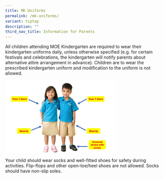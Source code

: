 ```yaml
---
title: MK Uniforms
permalink: /mk-uniforms/
variant: tiptap
description: ""
third_nav_title: Information for Parents
---
```

<p>All children attending MOE Kindergarten are required to wear their kindergarten
uniforms daily, unless otherwise specified (e.g. for certain festivals
and celebrations, the kindergarten will notify parents about alternative
attire arrangement in advance). Children are to wear the prescribed kindergarten
uniform and modification to the uniform is not allowed.</p>
<div class="isomer-image-wrapper">
<img style="width: 70%;" height="auto" width="100%" alt="" src="/images/MK_Uniform.png">
</div>
<p>Your child should wear socks and well-fitted shoes for safety during activities.
Flip-flops and other open-toe/heel shoes are not allowed. Socks should
have non-slip soles.</p>